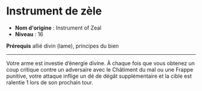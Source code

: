 # Instrument de zèle

 * **Nom d'origine** : Instrument of Zeal
 * **Niveau** : 16


<p><strong>Prérequis</strong> allié divin (lame), principes du bien</p>
<hr>
<p>Votre arme est investie d’énergie divine. À chaque fois que vous obtenez un coup critique contre un adversaire avec le Châtiment du mal ou une Frappe punitive, votre attaque inflige un dé de dégât supplémentaire et la cible est ralentie 1 lors de son prochain tour.</p>